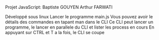 Projet JavaScript: Baptiste GOUYEN Arthur FARWATI

Développé sous linux 
Lancer le programme main.js
Vous pouvez avoir le détails des commandes en tapant man dans le CLI 
Ce CLI peut lancer un programme, le lancer en parallele du CLI et lister les process en cours
En appuyant sur CTRL et T a la fois, le CLI se coupe
